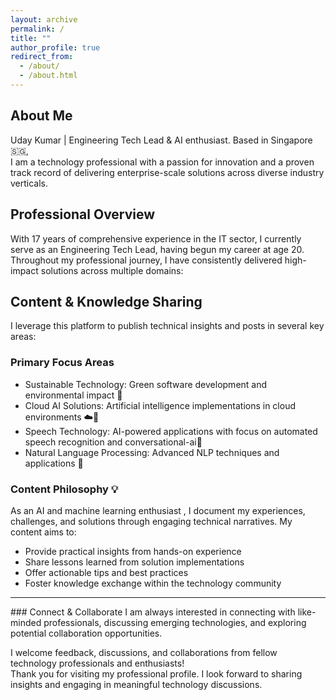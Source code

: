 ```yaml
---
layout: archive
permalink: /
title: ""
author_profile: true
redirect_from: 
  - /about/
  - /about.html
---
```


<!-- ![screenshot](/images/aboutme/profile.jpeg) -->
  <!-- <a href="https://github.com/uday160386"><i class="fab fa-fw fa-github icon-pad-right" aria-hidden="true" style="font-size:25px"></i></a>
  <a href="https://www.linkedin.com/in/bkvudaykumar/"><i class="fab fa-fw fa-linkedin icon-pad-right" aria-hidden="true" style="font-size:25px"></i></a>
  <a href="https://www.instagram.com/vukclicks/"><i class="fab fa-fw fa-instagram icon-pad-right" aria-hidden="true" style="font-size:25px"></i></a> -->

## About Me
Uday Kumar | Engineering Tech Lead & AI enthusiast.
Based in Singapore 🇸🇬, <br>I am a technology professional with a passion for innovation and a proven track record of delivering enterprise-scale solutions across diverse industry verticals.

## Professional Overview 
With 17 years of comprehensive experience in the IT sector, I currently serve as an Engineering Tech Lead, having begun my career at age 20. Throughout my professional journey, I have consistently delivered high-impact solutions across multiple domains:

## Content & Knowledge Sharing 
I leverage this platform to publish technical insights and posts in several key areas:
### Primary Focus Areas 

- Sustainable Technology: Green software development and environmental impact 🌱
- Cloud AI Solutions: Artificial intelligence implementations in cloud environments ☁️🤖
- Speech Technology: AI-powered applications with focus on automated speech recognition and conversational-ai🎤
- Natural Language Processing: Advanced NLP techniques and applications 💬

### Content Philosophy 💡
As an AI and machine learning enthusiast , I document my experiences, challenges, and solutions through engaging technical narratives. My content aims to:

- Provide practical insights from hands-on experience 
- Share lessons learned from solution implementations 
- Offer actionable tips and best practices 
- Foster knowledge exchange within the technology community 


<HR>
### Connect & Collaborate 
I am always interested in connecting with like-minded professionals, discussing emerging technologies, and exploring potential collaboration opportunities. 

I welcome feedback, discussions, and collaborations from fellow technology professionals and enthusiasts! 
<br>Thank you for visiting my professional profile. I look forward to sharing insights and engaging in meaningful technology discussions. 


[Github]: https://github.com/uday160386/
[LinkedIn]: https://www.linkedin.com/in/bkvudaykumar/
[Instagram]: https://www.instagram.com/vukclicks/
[VUKCLICKS]: http://www.vukclicks.com

